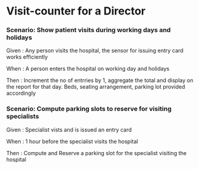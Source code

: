 # Visit-counter for a Director

### Scenario: Show patient visits during working days and holidays

Given : Any person visits the hospital, the sensor for issuing entry card works efficiently
   
When : A person enters the hospital on working day and holidays
   
Then : Increment the no of entrries by 1, aggregate the total and display on the report for that day. Beds, seating arrangement, parking lot provided accordingly

### Scenario: Compute parking slots to reserve for visiting specialists

Given : Specialist vists and is issued an entry card
  
When : 1 hour before the specialist visits the hospital
  
Then : Compute and Reserve a parking slot for the specialist visiting the hospital
